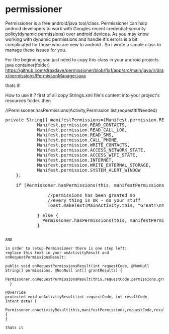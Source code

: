 # permissioner
Permissioner is a free android/java tool/class. Permissioner can halp android developers to work with Googles recent credential-security policy(dynamic permissions) over android devices. 
As you may know working with dynamic permissions and handle it's errors is a bit complicated for those who are new to android . So i wrote a simple class to manage these issues for you.


For the beginning you just need to copy this class in your android projects java container(folder) 
https://github.com/draxdave/permissioner/blob/fix1/app/src/main/java/ir/drax/permissions/PermissonManager.java

thats it!

How to use it ? 
first of all copy Strings.xml file's content into your project's resources folder. then

//Permissoner.hasPermissions(Activity,Permission list,requestItIfNeeded)

<pre>
private String[] manifestPermissions={Manifest.permission.READ_PHONE_STATE,
            Manifest.permission.READ_CONTACTS,
            Manifest.permission.READ_CALL_LOG,
            Manifest.permission.READ_SMS,
            Manifest.permission.CALL_PHONE,
            Manifest.permission.WRITE_CONTACTS,
            Manifest.permission.ACCESS_NETWORK_STATE,
            Manifest.permission.ACCESS_WIFI_STATE,
            Manifest.permission.INTERNET,
            Manifest.permission.WRITE_EXTERNAL_STORAGE,
            Manifest.permission.SYSTEM_ALERT_WINDOW
    };
    
    if (Permissoner.hasPermissions(this, manifestPermissions, false)) {
        
                //permissions has been granted so
                //every thing is OK - do your stuff
                Toast.makeText(MainActivity.this, "Great!\nYour app already granted required permissions!", Toast.LENGTH_SHORT).show();

            } else {
              Permissoner.hasPermissions(this, manifestPermissions, true) //request ...
            }
    </pre>
    
    AND
    
    in order to setup Permissioner there is one step left:
    replace this text in your onActivityResult and onRequestPermissionsResult:
    
    public void onRequestPermissionsResult(int requestCode, @NonNull String[] permissions, @NonNull int[] grantResults) {
      Permissoner.onRequestPermissionsResult(this,requestCode,permissions,grantResults);
      }
    
    @Override
    protected void onActivityResult(int requestCode, int resultCode, Intent data) {
      Permissoner.onActivityResult(this,manifestPermissions,requestCode,resultCode,data)){
    }
    
    thats it
    
    
    
    
    
    
